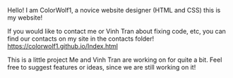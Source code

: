 Hello! I am ColorWolf1, a novice website designer (HTML and CSS) this is my website!

If you would like to contact me or Vinh Tran about fixing code, etc, you can find our contacts on my site in the contacts folder!
https://colorwolf1.github.io/Index.html

This is a little project Me and Vinh Tran are working on for quite a bit. Feel free to suggest features or ideas, since we are still working on it!
